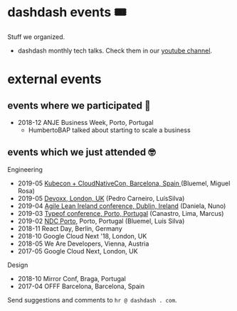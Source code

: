 # dashdash events 🎟
Stuff we organized.
- dashdash monthly tech talks. Check them in our [youtube channel](https://www.youtube.com/channel/UCQUmiIyETHv8ccZLdsvNzdA).

# external events

## events where we participated 📣

- 2018-12 ANJE Business Week, Porto, Portugal
    - HumbertoBAP talked about starting to scale a business

## events which we just attended 🤓

Engineering
- 2019-05 [Kubecon + CloudNativeCon, Barcelona, Spain
](https://events.linuxfoundation.org/events/kubecon-cloudnativecon-europe-2019/) (Bluemel, Miguel Rosa)
- 2019-05 [Devoxx, London, UK](https://www.devoxx.co.uk/) (Pedro Carneiro, LuísSilva)
- 2019-04 [Agile Lean Ireland conference, Dublin, Ireland](https://www.agileleanireland.org/) (Daniela, Nuno)
- 2019-03 [Typeof conference, Porto, Portugal](https://typeofconf.com/) (Canastro, Lima, Marcus)
- 2019-02 [NDC Porto](https://ndcporto.com/), Porto, Portugal (Bluemel, Luís Silva)
- 2018-11 React Day, Berlin, Germany
- 2018-10 Google Cloud Next '18, London, UK
- 2018-05 We Are Developers, Vienna, Austria
- 2017-05 Google Cloud Next, London, UK

Design
- 2018-10 Mirror Conf, Braga, Portugal
- 2017-04 OFFF Barcelona, Barcelona, Spain

Send suggestions and comments to `hr @ dashdash . com`.
